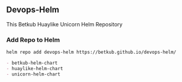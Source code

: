 ## Devops-Helm

This Betkub Huaylike Unicorn Helm Repository

### Add Repo to Helm

```markdown
helm repo add devops-helm https://betkub.github.io/devops-helm/

- betkub-helm-chart
- huaylike-helm-chart
- unicorn-helm-chart
```
